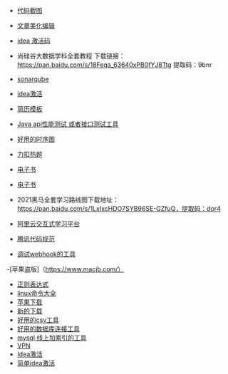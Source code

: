 - [代码截图](https://www.dute.org/code-snapshot)
- [文章美化编辑](https://www.mdnice.com/)
- [idea 激活码](http://idea.medeming.com/jihuo/)

- 尚硅谷大数据学科全套教程
下载链接：https://pan.baidu.com/s/18Feqa_63640xPB0fYJ8Ttg 
提取码：9bnr

- [sonarqube](https://juejin.cn/post/6904087199893946375#heading-0)

- [idea激活](http://idea.studycoder.com/10086.html)

- [简历模板](https://github.com/geekcompany/ResumeSample/blob/master/java.md)

- [Java api性能测试 或者接口测试工具](https://juejin.cn/post/6914960426098917384#heading-25)

- [好用的时序图](https://www.websequencediagrams.com/)

- [力扣热题](https://codetop.cc/#/home)

- [电子书](https://www.jiumodiary.com/)
- [电子书](https://www.jb51.net/books/)
- 2021黑马全套学习路线图下载地址：
https://pan.baidu.com/s/1LxIxcHDO7SYB96SE-GZfuQ，提取码：dor4
  
- [阿里云交互式学习平台](https://start.aliyun.com/)

- [腾讯代码规范](https://github.com/Tencent/secguide/blob/main/Java%E5%AE%89%E5%85%A8%E6%8C%87%E5%8D%97.md)

- [调试webhook的工具](https://requestbin.net/)

-[苹果盗版]（https://www.macjb.com/）

- [正则表达式](https://ihateregex.io/expr/phone/)
- [linux命令大全](https://www.linuxcool.com/)
- [苹果下载](https://www.cnblogs.com/fdw630/p/1679245ai7.html)
- [新的下载](https://macapp.org.cn/app/navicat-premium.html)
- [好用的csv工具](https://github.com/mechatroner/vscode_rainbow_csv/blob/master/rbql_core/README.md#rbql-rainbow-query-language-description)
- [好用的数据库连接工具](https://oss-chat2db.alibaba.com/release/1.0.4/Chat2DB-1.0.4-arm64.dmg)
- [mysql 线上加索引的工具](https://blog.csdn.net/weixin_48154829/article/details/135092780)
- [VPN](https://233boy.com/sing-box/sing-box-server)
- [Idea激活](https://ziby0nwxdov.feishu.cn/wiki/OyLBwBd9oiVFTykXrHvcEB91nyb)
- [简单idea激活](https://jbserver.bilivo.top/)